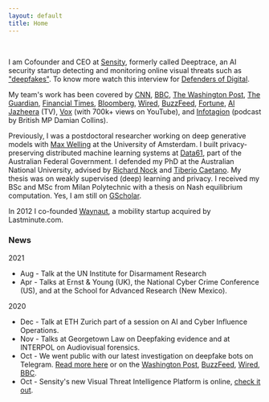 ```yaml
---
layout: default
title: Home
---
```


<br>

I am Cofounder and CEO at [Sensity](https://www.sensity.ai), formerly called Deeptrace, an AI security startup detecting and monitoring online visual threats such as ["deepfakes"](https://en.wikipedia.org/wiki/Deepfake). To know more watch this interview for [Defenders of Digital](https://www.youtube.com/watch?v=EBBMT_DvjqI).

My team's work has been covered by [CNN](https://edition.cnn.com/2019/10/07/tech/deepfake-videos-increase/index.html), [BBC](https://www.bbc.com/news/technology-49961089), [The Washington Post](https://www.washingtonpost.com/technology/2020/10/20/deep-fake-nudes/), [The Guardian](https://www.theguardian.com/technology/2020/jan/13/what-are-deepfakes-and-how-can-you-spot-them), [Financial Times](https://www.ft.com/content/4183b400-f960-11e9-98fd-4d6c20050229), [Bloomberg](https://www.bloombergquint.com/technology/how-deepfakes-make-disinformation-more-real-than-ever-quicktake), [Wired](https://www.wired.co.uk/article/deepfakes-porn), [BuzzFeed](https://www.buzzfeednews.com/article/janelytvynenko/telegram-deepfake-nude-women-images-bot), [Fortune](https://fortune.com/2019/10/07/porn-to-scams-deepfakes-big-racket-unnerving-business-leaders-and-lawmakers/), [Al Jazheera](https://www.aljazeera.com/programmes/listeningpost/2019/12/politics-porn-toxic-world-deepfake-191215101055666.html) (TV), [Vox](https://www.youtube.com/watch?v=hHHCrf2-x6w) (with 700k+ views on YouTube), and [Infotagion](https://infotagion.com/podcast/episode-33-nina-schick-and-giorgio-patrini/) (podcast by British MP Damian Collins).

Previously, I was a postdoctoral researcher working on deep generative models with [Max Welling](https://staff.fnwi.uva.nl/m.welling/) at the University of Amsterdam. I built privacy-preserving distributed machine learning systems at [Data61](http://www.data61.csiro.au), part of the Australian Federal Government.
I defended my PhD at the Australian National University, advised by
[Richard Nock](http://users.cecs.anu.edu.au/~rnock/) and
[Tiberio Caetano](http://www.tiberiocaetano.com). My thesis was on weakly supervised (deep) learning and privacy. I received my BSc and MSc from Milan Polytechnic with a thesis on Nash equilibrium computation. Yes, I am still on [GScholar](https://scholar.google.nl/citations?user=OilV7WMAAAAJ&hl=en).

In 2012 I co-founded [Waynaut](https://www.forbes.com/sites/alisoncoleman/2015/01/11/how-an-entrepreneurs-college-commute-inspired-an-italian-one-click-travel-start-up), a mobility startup acquired by Lastminute.com.


### News
2021
- Aug - Talk at the UN Institute for Disarmament Research
- Apr - Talks at Ernst & Young (UK), the National Cyber Crime Conference (US), and at the School for Advanced Research (New Mexico).

2020
- Dec - Talk at ETH Zurich part of a session on AI and Cyber Influence Operations.
- Nov - Talks at Georgetown Law on Deepfaking evidence and at INTERPOL on Audiovisual forensics.
- Oct - We went public with our latest investigation on deepfake bots on Telegram. [Read more here](https://sensity.ai/automating-image-abuse-deepfake-bots-on-telegram/) or on the [Washington Post](https://www.washingtonpost.com/technology/2020/10/20/deep-fake-nudes/), [BuzzFeed](https://www.buzzfeednews.com/article/janelytvynenko/telegram-deepfake-nude-women-images-bot), [Wired](https://www.wired.co.uk/article/telegram-deepfakes-deepnude-ai), [BBC](https://www.bbc.co.uk/news/technology-54584127).
- Oct - Sensity's new Visual Threat Intelligence Platform is online, [check it out](https://platform.sensity.ai).
